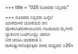+++
title = "020 ನೂಕಿದರು ನಿನ್ನವರು"

+++
ನೂಕಿದರು ನಿನ್ನವರು ಹಿನ್ನೆಲೆ  
ಯಾಕೆವಾಳರ ಜೋಕೆಯಲಿ ರಣ  
ವೋಕರಿಸಿತರುಣಾಂಬುವನು ಗಜಹಯದ ಮೈಗಳಲಿ  
ವ್ಯಾಕುಲರ ಬಯ್‍ಬಯ್ದು ಚಪಲಾ  
ನೀಕ ಚಂಡಿಸಿ ಚಂಡಪಾತ ನಿ  
ರಾಕರಿಷ್ಣುಗಳೊಕ್ಕಲಿಕ್ಕಿತು ದಳದ ಮಧ್ಯದಲಿ     ॥20॥